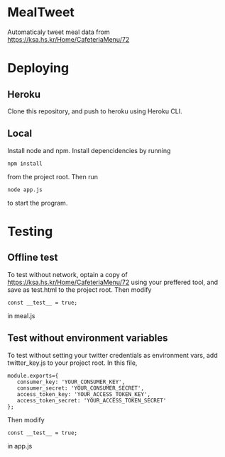 # MealTweet
Automaticaly tweet meal data from https://ksa.hs.kr/Home/CafeteriaMenu/72

# Deploying
## Heroku
Clone this repository, and push to heroku using Heroku CLI.

## Local
Install node and npm. Install depencidencies by running
```
npm install
```
from the project root. Then run
```
node app.js
```
to start the program.

# Testing
## Offline test
To test without network, optain a copy of https://ksa.hs.kr/Home/CafeteriaMenu/72 using your preffered tool, and save as test.html to the project root. Then modify
```
const __test__ = true;
```
in meal.js

## Test without environment variables
To test without setting your twitter credentials as environment vars, add twitter_key.js to your project root. In this file, 
```
module.exports={
   consumer_key: 'YOUR_CONSUMER_KEY',
   consumer_secret: 'YOUR_CONSUMER_SECRET',
   access_token_key: 'YOUR_ACCESS_TOKEN_KEY',
   access_token_secret: 'YOUR_ACCESS_TOKEN_SECRET'
};
```
Then modify
```
const __test__ = true;
```
in app.js
